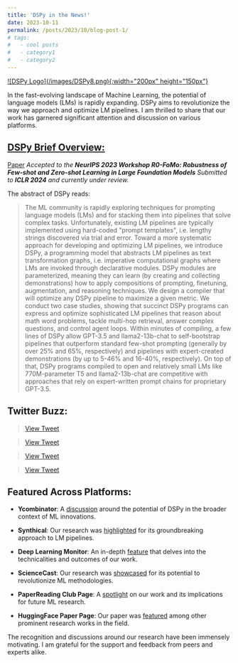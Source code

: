 ```yaml
---
title: 'DSPy in the News!'
date: 2023-10-11
permalink: /posts/2023/10/blog-post-1/
# tags:
#   - cool posts
#   - category1
#   - category2
---
```


<a href="https://github.com/stanfordnlp/dspy">
  ![DSPy Logo](/images/DSPy8.png){:width="200px" height="150px"}
</a>

In the fast-evolving landscape of Machine Learning, the potential of language models (LMs) is rapidly expanding. DSPy aims to revolutionize the way we approach and optimize LM pipelines. I am thrilled to share that our work has garnered significant attention and discussion on various platforms.


## <a href="https://github.com/stanfordnlp/dspy"> DSPy Brief Overview:</a>
[Paper](https://arxiv.org/abs/2310.03714) 
*Accepted to the **NeurIPS 2023 Workshop R0-FoMo: Robustness of Few-shot and Zero-shot Learning in Large Foundation Models***
*Submitted to **ICLR 2024** and currently under review.*  


The abstract of DSPy reads:

>The ML community is rapidly exploring techniques for prompting language models (LMs) and for stacking them into pipelines that solve complex tasks. Unfortunately, existing LM pipelines are typically implemented using hard-coded "prompt templates", i.e. lengthy strings discovered via trial and error. Toward a more systematic approach for developing and optimizing LM pipelines, we introduce DSPy, a programming model that abstracts LM pipelines as text transformation graphs, i.e. imperative computational graphs where LMs are invoked through declarative modules. DSPy modules are parameterized, meaning they can learn (by creating and collecting demonstrations) how to apply compositions of prompting, finetuning, augmentation, and reasoning techniques. We design a compiler that will optimize any DSPy pipeline to maximize a given metric. We conduct two case studies, showing that succinct DSPy programs can express and optimize sophisticated LM pipelines that reason about math word problems, tackle multi-hop retrieval, answer complex questions, and control agent loops. Within minutes of compiling, a few lines of DSPy allow GPT-3.5 and llama2-13b-chat to self-bootstrap pipelines that outperform standard few-shot prompting (generally by over 25% and 65%, respectively) and pipelines with expert-created demonstrations (by up to 5-46% and 16-40%, respectively). On top of that, DSPy programs compiled to open and relatively small LMs like 770M-parameter T5 and llama2-13b-chat are competitive with approaches that rely on expert-written prompt chains for proprietary GPT-3.5.

## Twitter Buzz:

<blockquote class="twitter-tweet">
  <a href="https://twitter.com/arankomatsuzaki/status/1710110164433436681">View Tweet</a>
</blockquote>
<script async src="https://platform.twitter.com/widgets.js" charset="utf-8"></script>

<blockquote class="twitter-tweet">
  <a href="https://twitter.com/IntuitMachine/status/1710617246689587430">View Tweet</a>
</blockquote>
<script async src="https://platform.twitter.com/widgets.js" charset="utf-8"></script>

<blockquote class="twitter-tweet">
  <a href="https://twitter.com/_akhaliq/status/1710105224843501937">View Tweet</a>
</blockquote>
<script async src="https://platform.twitter.com/widgets.js" charset="utf-8"></script>

<blockquote class="twitter-tweet">
  <a href="https://twitter.com/iScienceLuvr/status/1710100341214380431">View Tweet</a>
</blockquote>
<script async src="https://platform.twitter.com/widgets.js" charset="utf-8"></script>

## Featured Across Platforms:


- **Ycombinator**: A [discussion](https://news.ycombinator.com/item?id=37417698) around the potential of DSPy in the broader context of ML innovations.
  
- **Synthical**: Our research was [highlighted](https://synthical.com/article/b811e38f-f51a-48b8-81b4-dac960fc7da2) for its groundbreaking approach to LM pipelines.
  
- **Deep Learning Monitor**: An in-depth [feature](https://deeplearn.org/arxiv/417878/dspy:-compiling-declarative-language-model-calls-into-self-improving-pipelines) that delves into the technicalities and outcomes of our work.
  
- **ScienceCast**: Our research was [showcased](https://sciencecast.org/casts/anm3qcwr6uey) for its potential to revolutionize ML methodologies.
  
- **PaperReading Club Page**: A [spotlight](http://paperreading.club/page?id=186821) on our work and its implications for future ML research.
  
- **HuggingFace Paper Page**: Our paper was [featured](https://huggingface.co/papers/2310.03714) among other prominent research works in the field.


The recognition and discussions around our research have been immensely motivating. I am grateful for the support and feedback from peers and experts alike.

